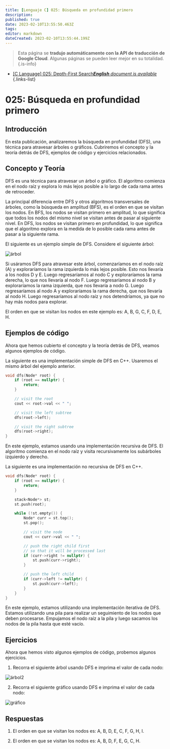 ```yaml
---
title: [Lenguaje C] 025: Búsqueda en profundidad primero
description: 
published: true
date: 2023-02-10T13:55:50.463Z
tags: 
editor: markdown
dateCreated: 2023-02-10T13:55:44.199Z
---
```


> Esta página se **tradujo automáticamente con la API de traducción de Google Cloud**.
Algunas páginas se pueden leer mejor en su totalidad.{.is-info}



- [[C Language] 025: Depth-First Search***English** document is available*](/en/Knowledge-base/Algorithm/c-language-025-depth-first-search)
{.links-list}


# 025: Búsqueda en profundidad primero

## Introducción

En esta publicación, analizaremos la búsqueda en profundidad (DFS), una técnica para atravesar árboles o gráficos. Cubriremos el concepto y la teoría detrás de DFS, ejemplos de código y ejercicios relacionados.

## Concepto y Teoría

DFS es una técnica para atravesar un árbol o gráfico. El algoritmo comienza en el nodo raíz y explora lo más lejos posible a lo largo de cada rama antes de retroceder.

La principal diferencia entre DFS y otros algoritmos transversales de árboles, como la búsqueda en amplitud (BFS), es el orden en que se visitan los nodos. En BFS, los nodos se visitan primero en amplitud, lo que significa que todos los nodos del mismo nivel se visitan antes de pasar al siguiente nivel. En DFS, los nodos se visitan primero en profundidad, lo que significa que el algoritmo explora en la medida de lo posible cada rama antes de pasar a la siguiente rama.

El siguiente es un ejemplo simple de DFS. Considere el siguiente árbol:

![árbol](https://raw.githubusercontent.com/Algorithm-DataStructure-Blog/Algorithm-DataStructure-Blog.github.io/master/img/tree.png)

Si usáramos DFS para atravesar este árbol, comenzaríamos en el nodo raíz (A) y exploraríamos la rama izquierda lo más lejos posible. Esto nos llevaría a los nodos D y E. Luego regresaríamos al nodo C y exploraríamos la rama derecha, lo que nos llevaría al nodo F. Luego regresaríamos al nodo B y exploraríamos la rama izquierda, que nos llevaría a nodo G. Luego regresaríamos al nodo A y exploraríamos la rama derecha, que nos llevaría al nodo H. Luego regresaríamos al nodo raíz y nos detendríamos, ya que no hay más nodos para explorar.

El orden en que se visitan los nodos en este ejemplo es: A, B, G, C, F, D, E, H.

## Ejemplos de código

Ahora que hemos cubierto el concepto y la teoría detrás de DFS, veamos algunos ejemplos de código.

La siguiente es una implementación simple de DFS en C++. Usaremos el mismo árbol del ejemplo anterior.

```C++
void dfs(Node* root) {
    if (root == nullptr) {
        return;
    }

    // visit the root
    cout << root->val << " ";

    // visit the left subtree
    dfs(root->left);

    // visit the right subtree
    dfs(root->right);
}
```

En este ejemplo, estamos usando una implementación recursiva de DFS. El algoritmo comienza en el nodo raíz y visita recursivamente los subárboles izquierdo y derecho.

La siguiente es una implementación no recursiva de DFS en C++.

```C++
void dfs(Node* root) {
    if (root == nullptr) {
        return;
    }

    stack<Node*> st;
    st.push(root);

    while (!st.empty()) {
        Node* curr = st.top();
        st.pop();

        // visit the node
        cout << curr->val << " ";

        // push the right child first
        // so that it will be processed last
        if (curr->right != nullptr) {
            st.push(curr->right);
        }

        // push the left child
        if (curr->left != nullptr) {
            st.push(curr->left);
        }
    }
}
```

En este ejemplo, estamos utilizando una implementación iterativa de DFS. Estamos utilizando una pila para realizar un seguimiento de los nodos que deben procesarse. Empujamos el nodo raíz a la pila y luego sacamos los nodos de la pila hasta que esté vacío.

## Ejercicios

Ahora que hemos visto algunos ejemplos de código, probemos algunos ejercicios.

1. Recorra el siguiente árbol usando DFS e imprima el valor de cada nodo:

![árbol2](https://raw.githubusercontent.com/Algorithm-DataStructure-Blog/Algorithm-DataStructure-Blog.github.io/master/img/tree2.png)

2. Recorra el siguiente gráfico usando DFS e imprima el valor de cada nodo:

![gráfico](https://raw.githubusercontent.com/Algorithm-DataStructure-Blog/Algorithm-DataStructure-Blog.github.io/master/img/graph.png)

## Respuestas

1. El orden en que se visitan los nodos es: A, B, D, E, C, F, G, H, I.

2. El orden en que se visitan los nodos es: A, B, D, F, E, G, C, H.